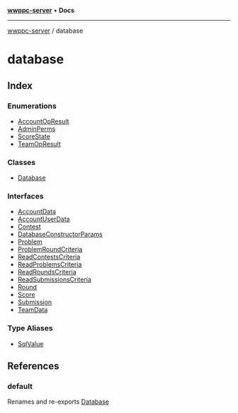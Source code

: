 [**wwppc-server**](../README.md) • **Docs**

***

[wwppc-server](../modules.md) / database

# database

## Index

### Enumerations

- [AccountOpResult](enumerations/AccountOpResult.md)
- [AdminPerms](enumerations/AdminPerms.md)
- [ScoreState](enumerations/ScoreState.md)
- [TeamOpResult](enumerations/TeamOpResult.md)

### Classes

- [Database](classes/Database.md)

### Interfaces

- [AccountData](interfaces/AccountData.md)
- [AccountUserData](interfaces/AccountUserData.md)
- [Contest](interfaces/Contest.md)
- [DatabaseConstructorParams](interfaces/DatabaseConstructorParams.md)
- [Problem](interfaces/Problem.md)
- [ProblemRoundCriteria](interfaces/ProblemRoundCriteria.md)
- [ReadContestsCriteria](interfaces/ReadContestsCriteria.md)
- [ReadProblemsCriteria](interfaces/ReadProblemsCriteria.md)
- [ReadRoundsCriteria](interfaces/ReadRoundsCriteria.md)
- [ReadSubmissionsCriteria](interfaces/ReadSubmissionsCriteria.md)
- [Round](interfaces/Round.md)
- [Score](interfaces/Score.md)
- [Submission](interfaces/Submission.md)
- [TeamData](interfaces/TeamData.md)

### Type Aliases

- [SqlValue](type-aliases/SqlValue.md)

## References

### default

Renames and re-exports [Database](classes/Database.md)
